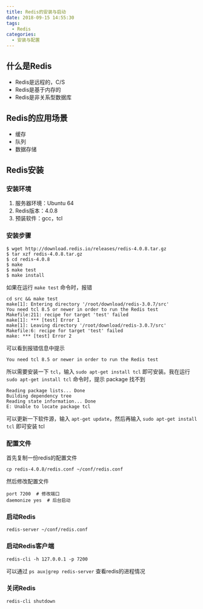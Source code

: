 ```yaml
---
title: Redis的安装与启动
date: 2018-09-15 14:55:30
tags:
  - Redis
categories:
  - 安装与配置
---
```


## 什么是Redis

* Redis是远程的，C/S
* Redis是基于内存的
* Redis是非关系型数据库

## Redis的应用场景

* 缓存
* 队列
* 数据存储

## Redis安装

### 安装环境

1. 服务器环境：Ubuntu 64
2. Redis版本：4.0.8
3. 预装软件：gcc，tcl

<!-- more -->

### 安装步骤

```
$ wget http://download.redis.io/releases/redis-4.0.8.tar.gz
$ tar xzf redis-4.0.8.tar.gz
$ cd redis-4.0.8
$ make
$ make test
$ make install
```

如果在运行 `make test` 命令时，报错

```
cd src && make test
make[1]: Entering directory '/root/download/redis-3.0.7/src'
You need tcl 8.5 or newer in order to run the Redis test
Makefile:211: recipe for target 'test' failed
make[1]: *** [test] Error 1
make[1]: Leaving directory '/root/download/redis-3.0.7/src'
Makefile:6: recipe for target 'test' failed
make: *** [test] Error 2
```

可以看到报错信息中提示

```
You need tcl 8.5 or newer in order to run the Redis test
```

所以需要安装一下 `tcl`，输入 `sudo apt-get install tcl` 即可安装。我在运行 `sudo apt-get install tcl` 命令时，提示 package 找不到

```
Reading package lists... Done
Building dependency tree       
Reading state information... Done
E: Unable to locate package tcl
```

可以更新一下软件源，输入 `apt-get update`，然后再输入 `sudo apt-get install tcl` 即可安装 tcl

### 配置文件

首先复制一份redis的配置文件

```
cp redis-4.0.8/redis.conf ~/conf/redis.conf
```

然后修改配置文件

```
port 7200  # 修改端口
daemonize yes  # 后台启动
```

### 启动Redis

```
redis-server ~/conf/redis.conf
```

### 启动Redis客户端

```
redis-cli -h 127.0.0.1 -p 7200
```

可以通过 `ps aux|grep redis-server` 查看redis的进程情况

### 关闭Redis

```
redis-cli shutdown
```